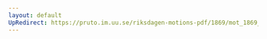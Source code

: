 ```yaml
---
layout: default
UpRedirect: https://pruto.im.uu.se/riksdagen-motions-pdf/1869/mot_1869__ak__295/mot_1869__ak__295-002.pdf
---
```

